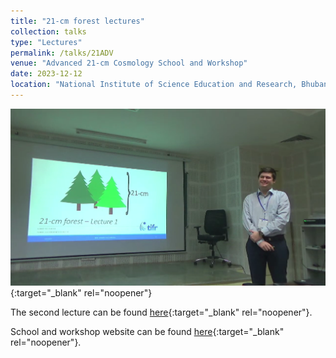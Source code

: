 ```yaml
---
title: "21-cm forest lectures"
collection: talks
type: "Lectures"
permalink: /talks/21ADV
venue: "Advanced 21-cm Cosmology School and Workshop"
date: 2023-12-12
location: "National Institute of Science Education and Research, Bhubaneswar, India"
---
```


[![21ADV](/images/21ADV.png)](https://www.youtube.com/live/JKWWAn9cJbQ?si=6KM7W5w18kgL_70V&t=182){:target="_blank" rel="noopener"}

The second lecture can be found [here](https://www.youtube.com/live/s_4s_oTbIxc?si=79u4jFga0wFq0XVV&t=49){:target="_blank" rel="noopener"}.

School and workshop website can be found [here](https://www.niser.ac.in/events/adv21cm/){:target="_blank" rel="noopener"}.
